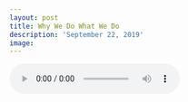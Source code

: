```yaml
---
layout: post
title: Why We Do What We Do
description: 'September 22, 2019'
image:
---
```


<audio controls preload="metadata">
  <source src="https://docs.google.com/uc?export=open&id=1033H-IDz-Z0xKTgLgxys0dvg8NxdQb1s" type="audio/mp3">
Your browser does not support the audio element.
</audio>
